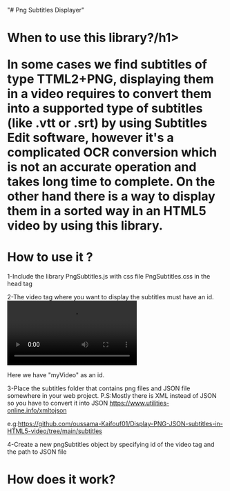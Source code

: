 "# Png Subtitles Displayer" 

<h1>When to use this library?/h1>

In some cases we find subtitles of type TTML2+PNG, displaying them in a video requires to convert them into a supported type of subtitles (like .vtt or .srt) by using Subtitles Edit software, however it's a complicated OCR conversion which is not an accurate operation and takes long time to complete. On the other hand there is a way to display them in a sorted way in an HTML5 video by using this library.

<h1>How to use it ?</h1>

1-Include the library PngSubtitles.js with css file PngSubtitles.css in the head tag 

<head>
  <link rel="stylesheet" href="PngSubtitles.css">
  <script src="PngSubtitles.js"></script>
</head>
  
2-The video tag where you want to display the subtitles must have an id.
    <video id="myVideo" controls>
      <source src="test.mp4" type="video/mp4">
    </video>
  
Here we have "myVideo" as an id.

3-Place the subtitles folder that contains png files and JSON file somewhere in your web project.
  P.S:Mostly there is XML instead of JSON so you have to convert it into JSON https://www.utilities-online.info/xmltojson
  
e.g:https://github.com/oussama-Kaifouf01/Display-PNG-JSON-subtitles-in-HTML5-video/tree/main/subtitles

4-Create a new pngSubtitles object by specifying id of the video tag and the path to JSON file
 
<script>
  //PngSubtitles( ID of the video tag , Path to JSON FILE)
 const arabic= new PngSubtitles("myVideo","subtitles/test.json")
</script>
  
<h1>How does it work?</h1>
